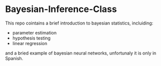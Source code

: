 # Bayesian-Inference-Class
This repo cointains a brief introduction to bayesian statistics, incluiding: 
* parameter estimation 
* hypothesis testing 
* linear regression 

and a bried example of bayesian neural networks, unfortunaly it is only in Spanish.
